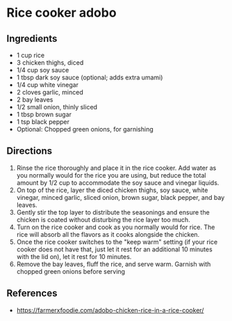 # Rice cooker adobo

## Ingredients 

- 1 cup rice
- 3 chicken thighs, diced
- 1/4 cup soy sauce
- 1 tbsp dark soy sauce (optional; adds extra umami)
- 1/4 cup white vinegar
- 2 cloves garlic, minced
- 2 bay leaves
- 1/2 small onion, thinly sliced
- 1 tbsp brown sugar
- 1 tsp black pepper
- Optional: Chopped green onions, for garnishing


## Directions

1. Rinse the rice thoroughly and place it in the rice cooker. Add water as you normally would for the rice you are using, but reduce the total amount by 1/2 cup to accommodate the soy sauce and vinegar liquids.
2. On top of the rice, layer the diced chicken thighs, soy sauce, white vinegar, minced garlic, sliced onion, brown sugar, black pepper, and bay leaves.
3. Gently stir the top layer to distribute the seasonings and ensure the chicken is coated without disturbing the rice layer too much.
4. Turn on the rice cooker and cook as you normally would for rice. The rice will absorb all the flavors as it cooks alongside the chicken.
5. Once the rice cooker switches to the "keep warm" setting (if your rice cooker does not have that, just let it rest for an additional 10 minutes with the lid on), let it rest for 10 minutes.
6. Remove the bay leaves, fluff the rice, and serve warm. Garnish with chopped green onions before serving

## References

- <https://farmerxfoodie.com/adobo-chicken-rice-in-a-rice-cooker/>
  